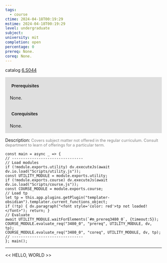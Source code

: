 ```yaml
---
tags:
  - course
ctime: 2024-04-18T00:19:29
mstime: 2024-04-18T00:19:29
level: undergraduate
subject: 
university: mit
completion: open
percentage: 0
prereq: None.
coreq: None.
---
```


catalog [6.S044](http://student.mit.edu/catalog/m6e.html#6.S044)

<span style="display: block; padding: 15px; background-color: rgb(100, 100, 100, 0.2);"><font id="m_prereq3480_0" style="display: block; font-family: Arial, sans-serif; font-weight: bold; padding: 5px">Prerequisites</font><br><span id="prereq3480_0">None.</span></span>
<span style="display: block; padding: 15px; background-color: rgb(100, 100, 100, 0.2);"><font id="m_coreq3480_0" style="display: block; font-family: Arial, sans-serif; font-weight: bold; padding: 5px">Corequisites</font><br><span id="coreq3480_0">None.</span></span>

<font style="">Description:</font>
<font style="color: grey; font-size: 0.8rem;">Covers subject matter not offered in the regular curriculum. Consult department to learn of offerings for a particular term.</font>

```dataviewjs
const main = async _ => {
// --------------------------------
// Load modules
if (!module.exports.utility) dv.executeJs(await dv.io.load("Scripts/utility.js"));
const UTILITY_MODULE = module.exports.utility;
if (!module.exports.course) dv.executeJs(await dv.io.load("Scripts/course.js"));
const COURSE_MODULE = module.exports.course;
// Load tp
let tp = this.app.plugins.getPlugin("templater-obsidian").templater.current_functions_object;
if (!tp) { dv.paragraph("<font style='color: red'>tp not loaded!</font>"); return; }
// Evaluate
await UTILITY_MODULE.waitForElements(`#m_prereq3480_0`, {timeout:5});
COURSE_MODULE.evaluate_req("3480_0", "prereq", UTILITY_MODULE, dv, tp);
COURSE_MODULE.evaluate_req("3480_0", "coreq", UTILITY_MODULE, dv, tp);
// --------------------------------
}; main();
```

---

<< HELLO, WORLD >>
